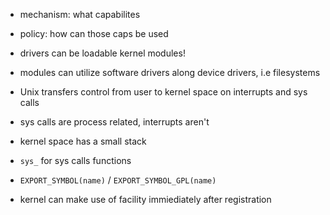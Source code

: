 * mechanism: what capabilites
* policy: how can those caps be used
* drivers can be loadable kernel modules!
* modules can utilize software drivers along device drivers, i.e filesystems

* Unix transfers control from user to kernel space on interrupts and sys calls
* sys calls are process related, interrupts aren't
* kernel space has a small stack
* `sys_` for sys calls functions

* `EXPORT_SYMBOL(name)` / `EXPORT_SYMBOL_GPL(name)`
* kernel can make use of facility immiediately after registration
